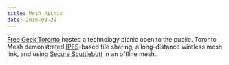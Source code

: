 ```yaml
---
title: Mesh Picnic
date: 2018-09-29
---
```

[Free Geek Toronto](https://www.freegeektoronto.org/) hosted a technology picnic open to the public. Toronto Mesh demonstrated [IPFS](https://ipfs.io/)-based file sharing, a long-distance wireless mesh link, and using [Secure Scuttlebutt](https://github.com/ssbc/secure-scuttlebutt) in an offline mesh.
